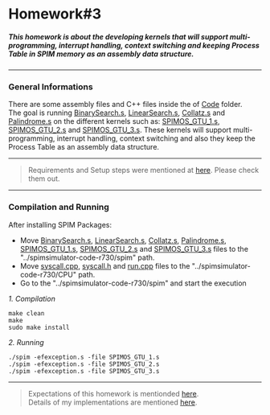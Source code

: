 # Homework#3
##### This homework is about the developing kernels that will support multi-programming, interrupt handling, context switching and keeping Process Table in SPIM memory as an assembly data structure.
***
### General Informations
There are some assembly files and C++ files inside the of [Code](https://github.com/alihaydarkurban/CSE312-Operating-Systems/tree/main/HW3/Codes) folder.<br/> 
The goal is running [BinarySearch.s](https://github.com/alihaydarkurban/CSE312-Operating-Systems/tree/main/HW3/Codes/BinarySearch.s), [LinearSearch.s](https://github.com/alihaydarkurban/CSE312-Operating-Systems/tree/main/HW3/Codes/LinearSearch.s), [Collatz.s](https://github.com/alihaydarkurban/CSE312-Operating-Systems/tree/main/HW3/Codes/Collatz.s) and [Palindrome.s](https://github.com/alihaydarkurban/CSE312-Operating-Systems/tree/main/HW3/Codes/Palindrome.s) on the different kernels such as: [SPIMOS_GTU_1.s](https://github.com/alihaydarkurban/CSE312-Operating-Systems/tree/main/HW3/Codes/SPIMOS_GTU_1.s), [SPIMOS_GTU_2.s](https://github.com/alihaydarkurban/CSE312-Operating-Systems/tree/main/HW3/Codes/SPIMOS_GTU_2.s) and [SPIMOS_GTU_3.s](https://github.com/alihaydarkurban/CSE312-Operating-Systems/tree/main/HW3/Codes/SPIMOS_GTU_3.s). These kernels will support multi-programming, interrupt handling, context switching and also they keep the Process Table as an assembly data structure. 
***
> Requirements and Setup steps were mentioned at [here](https://github.com/alihaydarkurban/CSE312-Operating-Systems/blob/main/README.md). Please check them out.
***
### Compilation and Running
After installing SPIM Packages:<br/>
* Move [BinarySearch.s](https://github.com/alihaydarkurban/CSE312-Operating-Systems/tree/main/HW3/Codes/BinarySearch.s), [LinearSearch.s](https://github.com/alihaydarkurban/CSE312-Operating-Systems/tree/main/HW3/Codes/LinearSearch.s), [Collatz.s](https://github.com/alihaydarkurban/CSE312-Operating-Systems/tree/main/HW3/Codes/Collatz.s), [Palindrome.s](https://github.com/alihaydarkurban/CSE312-Operating-Systems/tree/main/HW3/Codes/Palindrome.s), [SPIMOS_GTU_1.s](https://github.com/alihaydarkurban/CSE312-Operating-Systems/tree/main/HW3/Codes/SPIMOS_GTU_1.s), [SPIMOS_GTU_2.s](https://github.com/alihaydarkurban/CSE312-Operating-Systems/tree/main/HW3/Codes/SPIMOS_GTU_2.s) and [SPIMOS_GTU_3.s](https://github.com/alihaydarkurban/CSE312-Operating-Systems/tree/main/HW3/Codes/SPIMOS_GTU_3.s) files to the "../spimsimulator-code-r730/spim" path.
* Move [syscall.cpp](https://github.com/alihaydarkurban/CSE312-Operating-Systems/tree/main/HW3/Codes/syscall.cpp), [syscall.h](https://github.com/alihaydarkurban/CSE312-Operating-Systems/tree/main/HW3/Codes/syscall.h) and [run.cpp](https://github.com/alihaydarkurban/CSE312-Operating-Systems/tree/main/HW3/Codes/run.cpp) files to the "../spimsimulator-code-r730/CPU" path.
* Go to the "../spimsimulator-code-r730/spim" and start the execution <br/>

_1. Compilation_
```
make clean
make
sudo make install
```
_2. Running_<br />
```
./spim -efexception.s -file SPIMOS_GTU_1.s
./spim -efexception.s -file SPIMOS_GTU_2.s
./spim -efexception.s -file SPIMOS_GTU_3.s
```
***
> Expectations of this homework is mentionded [here](https://github.com/alihaydarkurban/CSE312-Operating-Systems/blob/main/HW3/HW3%20spring%202020.pdf).<br/>
> Details of my implementations are mentioned [here](https://github.com/alihaydarkurban/CSE312-Operating-Systems/blob/main/HW3/Project_Report.pdf).
